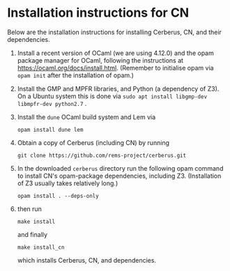 # Installation instructions for CN

Below are the installation instructions for installing Cerberus, CN,
and their dependencies.


1. Install a recent version of OCaml (we are using 4.12.0) and the opam
package manager for OCaml, following the instructions at
<https://ocaml.org/docs/install.html>. (Remember to initialise opam
via `opam init` after the installation of opam.)

2. Install the GMP and MPFR libraries, and Python (a dependency of
   Z3). On a Ubuntu system this is done via `sudo apt install libgmp-dev libmpfr-dev python2.7` .

3. Install the `dune` OCaml build system and Lem via 
  
    ```
    opam install dune lem
    ```

4. Obtain a copy of Cerberus (including CN) by running

    ```
    git clone https://github.com/rems-project/cerberus.git
    ```

5. In the downloaded `cerberus` directory run the following opam
   command to install CN's opam-package dependencies, including
   Z3. (Installation of Z3 usually takes relatively long.)

    ```
    opam install . --deps-only
    ```

6. then run

   ```
   make install
   ``` 
   
   and finally 
   
   ```
   make install_cn
   ``` 
   
   which installs Cerberus, CN, and dependencies.
